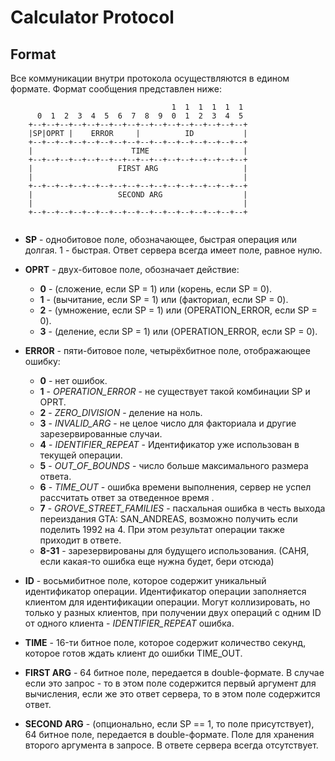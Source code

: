 # Calculator Protocol

## Format

Все коммуникации внутри протокола осуществляются в едином формате. Формат сообщения представлен ниже:

```
                                    1  1  1  1  1  1
      0  1  2  3  4  5  6  7  8  9  0  1  2  3  4  5
    +--+--+--+--+--+--+--+--+--+--+--+--+--+--+--+--+
    |SP|OPRT |    ERROR     |          ID           |
    +--+--+--+--+--+--+--+--+--+--+--+--+--+--+--+--+
    |                      TIME                     |
    +--+--+--+--+--+--+--+--+--+--+--+--+--+--+--+--+
    |                   FIRST ARG                   |
    |                                               |
    +--+--+--+--+--+--+--+--+--+--+--+--+--+--+--+--+
    |                   SECOND ARG                  |
    |                                               |
    +--+--+--+--+--+--+--+--+--+--+--+--+--+--+--+--+
    
```

- **SP** - однобитовое поле, обозначающее, быстрая операция или долгая. 1 - быстрая. Ответ сервера всегда имеет поле, равное нулю.
- **OPRT** - двух-битовое поле, обозначает действие:
  - **0** - (сложение, если SP = 1) или (корень, если SP = 0).
  - **1** - (вычитание, если SP = 1) или (факториал, если SP = 0).
  - **2** - (умножение, если SP = 1) или (OPERATION_ERROR, если SP = 0).
  - **3** - (деление, если SP = 1) или (OPERATION_ERROR, если SP = 0).
- **ERROR** - пяти-битовое поле, четырёхбитное поле, отображающее ошибку:
  - **0** - нет ошибок.
  - **1** - *OPERATION_ERROR* - не существует такой комбинации SP и OPRT.
  - **2** - *ZERO_DIVISION* - деление на ноль.
  - **3** - *INVALID_ARG* - не целое число для факториала и другие зарезервированные случаи.
  - **4** - *IDENTIFIER_REPEAT* - Идентификатор уже использован в текущей операции.
  - **5** - *OUT_OF_BOUNDS* - число больше максимального размера ответа. 
  - **6** - *TIME_OUT* - ошибка времени выполнения, сервер не успел рассчитать ответ за отведенное время .
  - **7** - *GROVE_STREET_FAMILIES* - пасхальная ошибка в честь выхода переиздания GTA: SAN_ANDREAS, возможно получить если поделить 1992 на 4. При этом результат операции также приходит в ответе.
  - **8-31** - зарезервированы для будущего использования. (САНЯ, если какая-то ошибка еще нужна будет, бери отсюда)
- **ID** - восьмибитное поле, которое содержит уникальный идентификатор операции. Идентификатор операции заполняется клиентом для идентификации операции. Могут коллизировать, но только у разных клиентов, при получении двух операций с одним ID от одного клиента - *IDENTIFIER_REPEAT* ошибка.
- **TIME** - 16-ти битное поле, которое содержит количество секунд, которое готов ждать клиент до ошибки TIME_OUT.
- **FIRST ARG** - 64 битное поле, передается в double-формате. В случае если это запрос - то в этом поле содержится первый аргумент для вычисления, если же это ответ сервера, то в этом поле содержится ответ. 

- **SECOND ARG** - (опционально, если SP == 1, то поле присутствует), 64 битное поле, передается в double-формате. Поле для хранения второго аргумента в запросе. В ответе сервера всегда отсутствует. 
